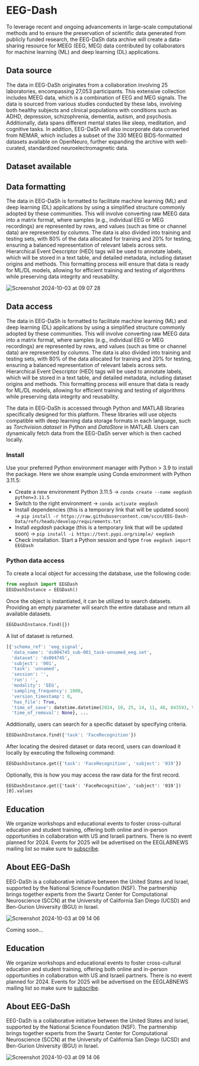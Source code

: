 # EEG-Dash
To leverage recent and ongoing advancements in large-scale computational methods and to ensure the preservation of scientific data generated from publicly funded research, the EEG-DaSh data archive will create a data-sharing resource for MEEG (EEG, MEG) data contributed by collaborators for machine learning (ML) and deep learning (DL) applications. 

## Data source
The data in EEG-DaSh originates from a collaboration involving 25 laboratories, encompassing 27,053 participants. This extensive collection includes MEEG data, which is a combination of EEG and MEG signals. The data is sourced from various studies conducted by these labs, involving both healthy subjects and clinical populations with conditions such as ADHD, depression, schizophrenia, dementia, autism, and psychosis. Additionally, data spans different mental states like sleep, meditation, and cognitive tasks. In addition, EEG-DaSh will also incorporate data converted from NEMAR, which includes a subset of the 330 MEEG BIDS-formatted datasets available on OpenNeuro, further expanding the archive with well-curated, standardized neuroelectromagnetic data.

## Dataset available



## Data formatting
The data in EEG-DaSh is formatted to facilitate machine learning (ML) and deep learning (DL) applications by using a simplified structure commonly adopted by these communities. This will involve converting raw MEEG data into a matrix format, where samples (e.g., individual EEG or MEG recordings) are represented by rows, and values (such as time or channel data) are represented by columns. The data is also divided into training and testing sets, with 80% of the data allocated for training and 20% for testing, ensuring a balanced representation of relevant labels across sets. Hierarchical Event Descriptor (HED) tags will be used to annotate labels, which will be stored in a text table, and detailed metadata, including dataset origins and methods. This formatting process will ensure that data is ready for ML/DL models, allowing for efficient training and testing of algorithms while preserving data integrity and reusability.

![Screenshot 2024-10-03 at 09 07 28](https://github.com/user-attachments/assets/b30a79bb-0d94-410a-843c-44c3fcea01fc)

## Data access
The data in EEG-DaSh is formatted to facilitate machine learning (ML) and deep learning (DL) applications by using a simplified structure commonly adopted by these communities. This will involve converting raw MEEG data into a matrix format, where samples (e.g., individual EEG or MEG recordings) are represented by rows, and values (such as time or channel data) are represented by columns. The data is also divided into training and testing sets, with 80% of the data allocated for training and 20% for testing, ensuring a balanced representation of relevant labels across sets. Hierarchical Event Descriptor (HED) tags will be used to annotate labels, which will be stored in a text table, and detailed metadata, including dataset origins and methods. This formatting process will ensure that data is ready for ML/DL models, allowing for efficient training and testing of algorithms while preserving data integrity and reusability.

The data in EEG-DaSh is accessed through Python and MATLAB libraries specifically designed for this platform. These libraries will use objects compatible with deep learning data storage formats in each language, such as <i>Torchvision.dataset</i> in Python and <i>DataStore</i> in MATLAB. Users can dynamically fetch data from the EEG-DaSh server which is then cached locally. 

### Install
Use your preferred Python environment manager with Python > 3.9 to install the package. Here we show example using Conda environment with Python 3.11.5:
* Create a new environment Python 3.11.5 -> `conda create --name eegdash python=3.11.5`
* Switch to the right environment -> `conda activate eegdash`
* Install dependencies (this is a temporary link that will be updated soon) -> `pip install -r https://raw.githubusercontent.com/sccn/EEG-Dash-Data/refs/heads/develop/requirements.txt`
* Install _eegdash_ package (this is a temporary link that will be updated soon) -> `pip install -i https://test.pypi.org/simple/ eegdash`
* Check installation. Start a Python session and type `from eegdash import EEGDash`

### Python data access

To create a local object for accessing the database, use the following code:

```python
from eegdash import EEGDash
EEGDashInstance = EEGDash()
```

Once the object is instantiated, it can be utilized to search datasets. Providing an empty parameter will search the entire database and return all available datasets.

```python
EEGDashInstance.find({})
```
A list of dataset is returned.

```python
[{'schema_ref': 'eeg_signal',
  'data_name': 'ds004745_sub-001_task-unnamed_eeg.set',
  'dataset': 'ds004745',
  'subject': '001',
  'task': 'unnamed',
  'session': '',
  'run': '',
  'modality': 'EEG',
  'sampling_frequency': 1000,
  'version_timestamp': 0,
  'has_file': True,
  'time_of_save': datetime.datetime(2024, 10, 25, 14, 11, 48, 843593, tzinfo=datetime.timezone.utc),
  'time_of_removal': None}, ...

```



Additionally, users can search for a specific dataset by specifying criteria.

```python
EEGDashInstance.find({'task': 'FaceRecognition'})
```

After locating the desired dataset or data record, users can download it locally by executing the following command:

```python
EEGDashInstance.get({'task': 'FaceRecognition', 'subject': '019'})
```

Optionally, this is how you may access the raw data for the first record.

```
EEGDashInstance.get({'task': 'FaceRecognition', 'subject': '019'})[0].values
```


## Education

We organize workshops and educational events to foster cross-cultural education and student training, offering both online and in-person opportunities in collaboration with US and Israeli partners. There is no event planned for 2024. Events for 2025 will be advertised on the EEGLABNEWS mailing list so make sure to [subscribe](https://sccn.ucsd.edu/mailman/listinfo/eeglabnews).

## About EEG-DaSh

EEG-DaSh is a collaborative initiative between the United States and Israel, supported by the National Science Foundation (NSF). The partnership brings together experts from the Swartz Center for Computational Neuroscience (SCCN) at the University of California San Diego (UCSD) and Ben-Gurion University (BGU) in Israel. 

![Screenshot 2024-10-03 at 09 14 06](https://github.com/user-attachments/assets/327639d3-c3b4-46b1-9335-37803209b0d3)

Coming soon...

## Education

We organize workshops and educational events to foster cross-cultural education and student training, offering both online and in-person opportunities in collaboration with US and Israeli partners. There is no event planned for 2024. Events for 2025 will be advertised on the EEGLABNEWS mailing list so make sure to [subscribe](https://sccn.ucsd.edu/mailman/listinfo/eeglabnews).

## About EEG-DaSh

EEG-DaSh is a collaborative initiative between the United States and Israel, supported by the National Science Foundation (NSF). The partnership brings together experts from the Swartz Center for Computational Neuroscience (SCCN) at the University of California San Diego (UCSD) and Ben-Gurion University (BGU) in Israel. 

![Screenshot 2024-10-03 at 09 14 06](https://github.com/user-attachments/assets/327639d3-c3b4-46b1-9335-37803209b0d3)




